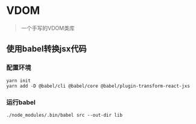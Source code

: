 # VDOM

> 一个手写的VDOM类库

## 使用babel转换jsx代码

### 配置环境

```shell
yarn init
yarn add -D @babel/cli @babel/core @babel/plugin-transform-react-jxs
```

### 运行babel

```shell
./node_modules/.bin/babel src --out-dir lib
```


